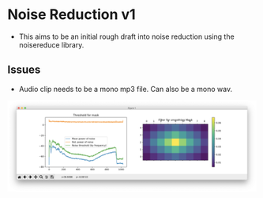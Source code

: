 # Noise Reduction v1

- This aims to be an initial rough draft into noise reduction using the noisereduce library.

## Issues
- Audio clip needs to be a mono mp3 file. Can also be a mono wav.

![#](https://raw.githubusercontent.com/Oregon-State-Capstone-2019-Team-43/noise-reduction/master/assets/Screenshots/Screen%20Shot%202019-11-29%20at%201.28.55%20AM.png)